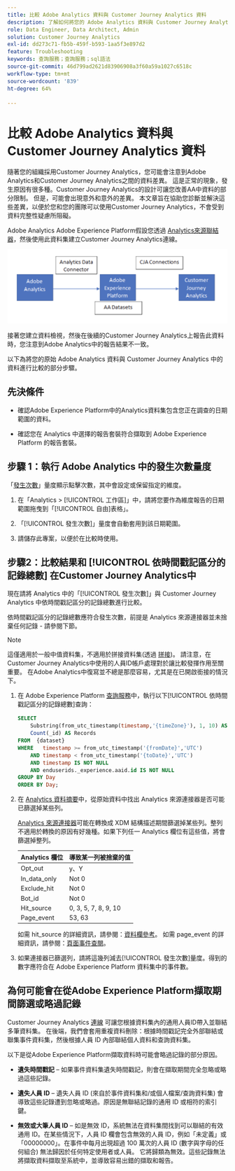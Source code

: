 ```yaml
---
title: 比較 Adobe Analytics 資料與 Customer Journey Analytics 資料
description: 了解如何將您的 Adobe Analytics 資料與 Customer Journey Analytics 中的資料進行比較
role: Data Engineer, Data Architect, Admin
solution: Customer Journey Analytics
exl-id: dd273c71-fb5b-459f-b593-1aa5f3e897d2
feature: Troubleshooting
keywords: 查詢服務；查詢服務；sql語法
source-git-commit: 46d799ad2621d83906908a3f60a59a1027c6518c
workflow-type: tm+mt
source-wordcount: '839'
ht-degree: 64%

---
```


# 比較 Adobe Analytics 資料與 Customer Journey Analytics 資料

隨著您的組織採用Customer Journey Analytics，您可能會注意到Adobe Analytics和Customer Journey Analytics之間的資料差異。 這是正常的現象，發生原因有很多種。Customer Journey Analytics的設計可讓您改善AA中資料的部分限制。 但是，可能會出現意外和意外的差異。 本文章旨在協助您診斷並解決這些差異，以便於您和您的團隊可以使用Customer Journey Analytics，不會受到資料完整性疑慮所阻礙。

Adobe Analytics Adobe Experience Platform假設您透過 [Analytics來源聯結器](https://experienceleague.adobe.com/docs/experience-platform/sources/ui-tutorials/create/adobe-applications/analytics.html)，然後使用此資料集建立Customer Journey Analytics連線。

![資料從Adobe Analytics透過Data Connector傳輸至Adobe Experience Platform，並使用CJA連線傳輸至Customer Journey Analytics。](assets/compare.png)

接著您建立資料檢視，然後在後續的Customer Journey Analytics上報告此資料時，您注意到Adobe Analytics中的報告結果不一致。

以下為將您的原始 Adobe Analytics 資料與 Customer Journey Analytics 中的資料進行比較的部分步驟。

## 先決條件

* 確認Adobe Experience Platform中的Analytics資料集包含您正在調查的日期範圍的資料。

* 確認您在 Analytics 中選擇的報告套裝符合擷取到 Adobe Experience Platform 的報告套裝。

## 步驟 1：執行 Adobe Analytics 中的發生次數量度

「[發生次數](https://experienceleague.adobe.com/docs/analytics/components/metrics/occurrences.html)」量度顯示點擊次數，其中會設定或保留指定的維度。

1. 在「Analytics > [!UICONTROL 工作區]」中，請將您要作為維度報告的日期範圍拖曳到「[!UICONTROL 自由]表格」。

1. 「[!UICONTROL 發生次數]」量度會自動套用到該日期範圍。

1. 請儲存此專案，以便於在比較時使用。

## 步驟2：比較結果和 [!UICONTROL 依時間戳記區分的記錄總數] 在Customer Journey Analytics中

現在請將 Analytics 中的「[!UICONTROL 發生次數]」與 Customer Journey Analytics 中依時間戳記區分的記錄總數進行比較。

依時間戳記區分的記錄總數應符合發生次數，前提是 Analytics 來源連接器並未捨棄任何記錄 - 請參閱下節。

>[!NOTE]
>
>這僅適用於一般中值資料集，不適用於拼接資料集(透過 [拼接](/help/stitching/overview.md))。 請注意，在Customer Journey Analytics中使用的人員ID帳戶處理對於讓比較發揮作用至關重要。 在Adobe Analytics中復寫並不總是那麼容易，尤其是在已開啟銜接的情況下。

1. 在 Adobe Experience Platform [查詢服務](https://experienceleague.adobe.com/docs/experience-platform/query/best-practices/adobe-analytics.html)中，執行以下[!UICONTROL 依時間戳記區分的記錄總數]查詢：

   ```sql
   SELECT
       Substring(from_utc_timestamp(timestamp,'{timeZone}'), 1, 10) AS Day,
       Count(_id) AS Records 
   FROM  {dataset}
   WHERE   timestamp >= from_utc_timestamp('{fromDate}','UTC')
       AND timestamp < from_utc_timestamp('{toDate}','UTC')
       AND timestamp IS NOT NULL
       AND enduserids._experience.aaid.id IS NOT NULL
   GROUP BY Day
   ORDER BY Day; 
   ```

1. 在 [Analytics 資料摘要](https://experienceleague.adobe.com/docs/analytics/export/analytics-data-feed/data-feed-contents/datafeeds-reference.html)中，從原始資料中找出 Analytics 來源連接器是否可能已篩選掉某些列。

   [Analytics 來源連接器](https://experienceleague.adobe.com/docs/experience-platform/sources/ui-tutorials/create/adobe-applications/analytics.html)可能在轉換成 XDM 結構描述期間篩選掉某些列。整列不適用於轉換的原因有好幾種。如果下列任一 Analytics 欄位有這些值，將會篩選掉整列。

   | Analytics 欄位 | 導致某一列被捨棄的值 |
   | --- | --- |
   | Opt_out | y、Y |
   | In_data_only | Not 0 |
   | Exclude_hit | Not 0 |
   | Bot_id | Not 0 |
   | Hit_source | 0, 3, 5, 7, 8, 9, 10 |
   | Page_event | 53, 63 |

   如需 hit\_source 的詳細資訊，請參閱：[資料欄參考](https://experienceleague.adobe.com/docs/analytics/export/analytics-data-feed/data-feed-contents/datafeeds-reference.html)。 如需 page\_event 的詳細資訊，請參閱：[頁面事件查閱](https://experienceleague.adobe.com/docs/analytics/export/analytics-data-feed/data-feed-contents/datafeeds-page-event.html)。

1. 如果連接器已篩選列，請將這幾列減去[!UICONTROL 發生次數]量度。得到的數字應符合在 Adobe Experience Platform 資料集中的事件數。

## 為何可能會在從Adobe Experience Platform擷取期間篩選或略過記錄

Customer Journey Analytics [連線](/help/connections/create-connection.md) 可讓您根據資料集內的通用人員ID帶入並聯結多筆資料集。 在後端，我們會套用重複資料刪除：根據時間戳記完全外部聯結或聯集事件資料集，然後根據人員 ID 內部聯結個人資料和查詢資料集。

以下是從Adobe Experience Platform擷取資料時可能會略過記錄的部分原因。

* **遺失時間戳記** – 如果事件資料集遺失時間戳記，則會在擷取期間完全忽略或略過這些記錄。

* **遺失人員 ID** – 遺失人員 ID (來自於事件資料集和/或個人檔案/查詢資料集) 會導致這些記錄遭到忽略或略過。原因是無聯結記錄的通用 ID 或相符的索引鍵。

* **無效或大筆人員 ID** – 如是無效 ID，系統無法在資料集間找到可以聯結的有效通用 ID。在某些情況下，人員 ID 欄會包含無效的人員 ID，例如「未定義」或「00000000」。在事件中每月出現超過 100 萬次的人員 ID (數字與字母的任何組合) 無法歸因於任何特定使用者或人員。 它將歸類為無效。這些記錄無法將擷取資料擷取至系統中，並導致容易出錯的擷取和報告。 
